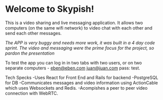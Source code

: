 # Welcome to Skypish!

This is a video sharing and live messaging application. It allows two computers (on the same wifi network) to video chat with each other and send each other messages.

*The APP is very buggy and needs more work, it was built in a 4 day code sprint. The video and messaging were the prime focus for the project, so pardon the presentation*

To test the app you can log in in two tabs with two users, or on two separate computers -
  eben@eben.com
  juan@juan.com
  pass: test.

Tech Specks
  -Uses React for Front End and Rails for backend 
  -PostgreSQL for DB
  -Communicates messages and video information using ActionCable which uses Websockets and Redis.
  -Acompishes a peer to peer video connection with WebRTC.
